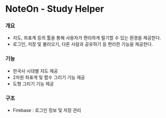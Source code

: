 # NoteOn - Study Helper
### 개요<br>
* 지도, 좌표계 등의 툴을 통해 사용자가 편리하게 필기할 수 있는 환경을 제공한다.
* 로그인, 저장 및 불러오기, 다른 사람과 공유하기 등 편리한 기능을 제공한다.

### 기능<br>
* 한국사 시대별 지도 제공<br>
* 2차원 좌표계 및 함수 그리기 기능 제공<br>
* 도형 그리기 기능 제공 <br>

### 구조<br>
* Firebase : 로그인 정보 및 저장 관리<br>